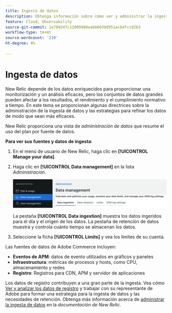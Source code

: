 ```yaml
---
title: Ingesta de datos
description: Obtenga información sobre cómo ver y administrar la ingesta de datos de Commerce en New Relic.
feature: Cloud, Observability
source-git-commit: 1e789247c12009908eabb6039d951acbdfcc9263
workflow-type: tm+mt
source-wordcount: '210'
ht-degree: 0%

---
```


# Ingesta de datos

New Relic depende de los datos enriquecidos para proporcionar una monitorización y un análisis eficaces, pero los conjuntos de datos grandes pueden afectar a los resultados, el rendimiento y el cumplimiento normativo a tiempo. En este tema se proporcionan algunas directrices sobre la administración de la ingesta de datos y las estrategias para refinar los datos de modo que sean más eficaces.

New Relic proporciona una vista de _administración de datos_ que resume el uso del plan por fuente de datos.

**Para ver sus fuentes y datos de ingesta**:

1. En el menú de usuario de New Relic, haga clic en **[!UICONTROL Manage your data]**.
1. Haga clic en **[!UICONTROL Data management]** en la lista _Administración_.

   ![Administración de datos](../../assets/new-relic/data-ingestion.png)

   La pestaña **[!UICONTROL Data ingestion]** muestra los datos ingeridos para el día y el origen de los datos.
La pestaña de retención de datos muestra y controla cuánto tiempo se almacenan los datos.

1. Seleccione la ficha **[!UICONTROL Limits]** y vea los límites de su cuenta.

Las fuentes de datos de Adobe Commerce incluyen:

- **Eventos de APM**: datos de evento utilizados en gráficos y paneles
- **Infraestructura**: métricas de procesos y hosts, como CPU, almacenamiento y redes
- **Registro**: Registros para CDN, APM y servidor de aplicaciones

Los datos de registro contribuyen a una gran parte de la ingesta. Vea cómo [Ver y analizar los datos de registro](log-management.md#view-and-analyze-log-data) y trabajar con su representante de Adobe para formar una estrategia para la ingesta de datos y las necesidades de retención. Obtenga más información acerca de [administrar la ingesta de datos](https://docs.newrelic.com/docs/data-apis/manage-data/manage-data-coming-new-relic/) en la _documentación de New Relic_.

